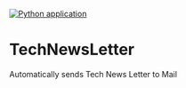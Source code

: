 [![Python application](https://github.com/mallik18/TechNewsLetter/actions/workflows/python-app.yml/badge.svg)](https://github.com/mallik18/TechNewsLetter/actions/workflows/python-app.yml)

# TechNewsLetter
Automatically sends Tech News Letter to Mail
